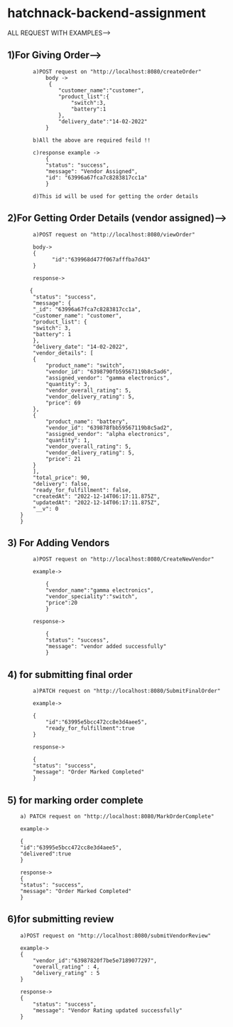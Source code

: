 # hatchnack-backend-assignment

ALL REQUEST WITH EXAMPLES-->

## 1)For Giving Order-->

            a)POST request on "http://localhost:8080/createOrder"
                body ->
                 {
                    "customer_name":"customer",
                    "product_list":{
                        "switch":3,
                        "battery":1
                    },
                    "delivery_date":"14-02-2022"
                }

            b)All the above are required feild !!

            c)response example ->
                {
                "status": "success",
                "message": "Vendor Assigned",
                "id": "63996a67fca7c8283817cc1a"
                }

            d)This id will be used for getting the order details

## 2)For Getting Order Details (vendor assigned)-->

            a)POST request on "http://localhost:8080/viewOrder"

            body->
            {
                  "id":"639968d477f067afffba7d43"
            }

            response->

           {
            "status": "success",
            "message": {
            "_id": "63996a67fca7c8283817cc1a",
            "customer_name": "customer",
            "product_list": {
            "switch": 3,
            "battery": 1
            },
            "delivery_date": "14-02-2022",
            "vendor_details": [
            {
                "product_name": "switch",
                "vendor_id": "6398790fb59567119b8c5ad6",
                "assigned_vendor": "gamma electronics",
                "quantity": 3,
                "vendor_overall_rating": 5,
                "vendor_delivery_rating": 5,
                "price": 69
            },
            {
                "product_name": "battery",
                "vendor_id": "639878fbb59567119b8c5ad2",
                "assigned_vendor": "alpha electronics",
                "quantity": 1,
                "vendor_overall_rating": 5,
                "vendor_delivery_rating": 5,
                "price": 21
            }
            ],
            "total_price": 90,
            "delivery": false,
            "ready_for_fulfillment": false,
            "createdAt": "2022-12-14T06:17:11.875Z",
            "updatedAt": "2022-12-14T06:17:11.875Z",
            "__v": 0
        }
        }

## 3) For Adding Vendors

            a)POST request on "http://localhost:8080/CreateNewVendor"

            example->

                {
                "vendor_name":"gamma electronics",
                "vendor_speciality":"switch",
                "price":20
                }

            response->

                {
                "status": "success",
                "message": "vendor added successfully"
                }

## 4) for submitting final order

            a)PATCH request on "http://localhost:8080/SubmitFinalOrder"

            example->

            {
                "id":"63995e5bcc472cc8e3d4aee5",
                "ready_for_fulfillment":true
            }

            response->

            {
            "status": "success",
            "message": "Order Marked Completed"
            }

## 5) for marking order complete

        a) PATCH request on "http://localhost:8080/MarkOrderComplete"

        example->

        {
        "id":"63995e5bcc472cc8e3d4aee5",
        "delivered":true
        }

        response->
        {
        "status": "success",
        "message": "Order Marked Completed"
        }

## 6)for submitting review

        a)POST request on "http://localhost:8080/submitVendorReview"

        example->
        {
            "vendor_id":"63987820f7be5e7189077297",
            "overall_rating" : 4,
            "delivery_rating" : 5
        }

        response->
        {
            "status": "success",
            "message": "Vendor Rating updated successfully"
        }